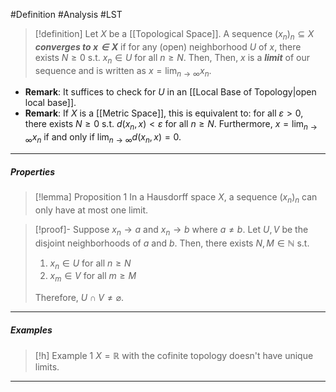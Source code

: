#Definition #Analysis  #LST
> [!definition]
> Let $X$ be a [[Topological Space]]. A sequence $(x_{n})_{n}\subseteq X$ ***converges to $x\in X$*** if for any (open) neighborhood $U$ of $x$, there exists $N\geq 0$ s.t. $x_{n}\in U$ for all $n\geq N$. Then, Then, $x$ is a ***limit*** of our sequence and is written as $x=\lim_{ n \to \infty }x_{n}$.
- **Remark**: It suffices to check for $U$ in an [[Local Base of Topology|open local base]].
- **Remark**: If $X$ is a [[Metric Space]], this is equivalent to: for all $\varepsilon>0$, there exists $N\geq 0$ s.t. $d(x_{n},x)<\varepsilon$ for all $n\geq N$. Furthermore, $x=\lim_{ n \to \infty }x_{n}$ if and only if $\lim_{ n \to \infty }d(x_{n},x)=0$.

---
##### Properties
> [!lemma] Proposition 1
> In a Hausdorff space $X$,  a sequence $(x_{n})_{n}$ can only have at most one limit.

> [!proof]-
> Suppose $x_{n}\to a$ and $x_{n}\to b$ where $a\neq b$. Let $U,V$ be the disjoint neighborhoods of $a$ and $b$. Then, there exists $N,M\in \mathbb{N}$ s.t. 
> 1. $x_{n}\in U$ for all $n\geq N$
> 2. $x_{m}\in V$ for all $m\geq M$
> 
> Therefore, $U\cap V\neq \varnothing$.
---
##### Examples
> [!h] Example 1
> $X=\mathbb{R}$ with the cofinite topology doesn't have unique limits.
---
